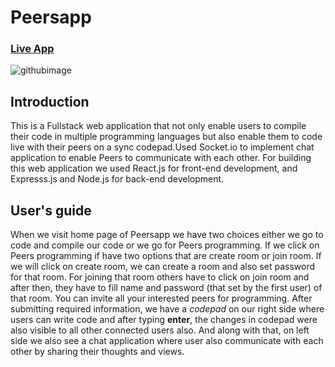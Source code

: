 # Peersapp

### [Live App](https://nextsmartclass.netlify.com)

![githubimage](https://user-images.githubusercontent.com/61876890/136257095-37a7be07-254c-45e0-8ed4-dd7d6481ea1f.PNG)



## Introduction

This is a Fullstack web application that not only enable users to compile their code in multiple programming languages but also enable them to code live with their peers on a sync codepad.Used Socket.io to implement chat application to enable Peers to communicate with each other.
For building this web application we used React.js for front-end development, and Expresss.js and Node.js for back-end development.

## User's guide
When we visit home page of Peersapp we have two choices either we go to code and compile our code or we go for Peers programming. If we click on Peers programming if have two options that are create room or join room. If we will click on create room, we can create a room and also set password for that room. For joining that room others have to click on join room and after then, they have to fill name and password (that set by the first user) of that room. You can invite all your interested peers for programming. After submitting required information, we have a *codepad* on our right side where users can write code and after typing **enter**, the changes in codepad were also visible to all other connected users also. And along with that, on left side we also see a chat application where user also communicate with each other by sharing their thoughts and views.

